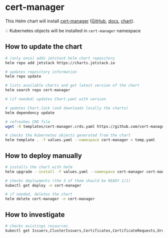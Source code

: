# cert-manager

This Helm chart will install [cert-manager](https://cert-manager.io/) ([GitHub](https://github.com/cert-manager/cert-manager), [docs](https://cert-manager.io/docs/), [chart](https://github.com/cert-manager/cert-manager/tree/master/deploy/charts/cert-manager)).

💡 Kubernetes objects will be installed in `cert-manager` namespace

## How to update the chart

```bash
# (only once) adds jetstack helm chart repository
helm repo add jetstack https://charts.jetstack.io

# updates repository information
helm repo update

# lists available charts and get latest version of the chart
helm search repo cert-manager

# (if needed) updates Chart.yaml with version

# updates Chart.lock (and downloads locally the charts)
helm dependency update

# refreshes CRD file
wget -O templates/cert-manager.crds.yaml https://github.com/cert-manager/cert-manager/releases/download/v1.10.0/cert-manager.crds.yaml

# checks the Kubernetes objects generated from the chart
helm template . -f values.yaml --namespace cert-manager > temp.yaml
```

## How to deploy manually

```bash
# installs the chart with helm
helm upgrade --install -f values.yaml --namespace cert-manager cert-manager .

# checks deployments (the 3 of them should be READY 1/1)
kubectl get deploy -n cert-manager

# if needed, deletes the chart
helm delete cert-manager -n cert-manager
```

## How to investigate

```bash
# checks existings resources
kubectl get Issuers,ClusterIssuers,Certificates,CertificateRequests,Orders,Challenges --all-namespaces
```
